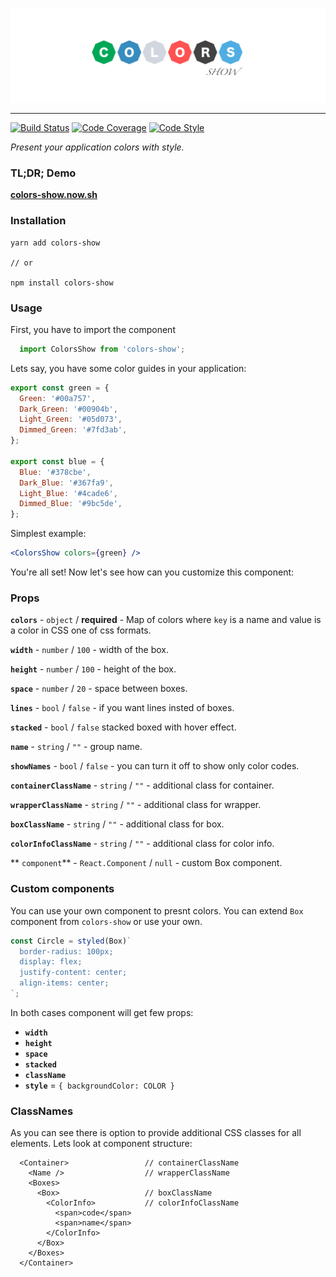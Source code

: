 ![](https://raw.githubusercontent.com/RafalFilipek/colors-show/master/logo.png)

---

[![Build Status](https://travis-ci.org/RafalFilipek/colors-showr.svg?branch=master)](https://travis-ci.org/RafalFilipek/colors-show)
[![Code Coverage](https://img.shields.io/codecov/c/github/RafalFilipek/colors-show/master.svg)](https://codecov.io/gh/RafalFilipek/colors-show)
[![Code Style](https://img.shields.io/badge/codestyle-airbnb-brightgreen.svg)](https://github.com/airbnb/javascript)

_Present your application colors with style._

### TL;DR; Demo

[**colors-show.now.sh**](https://colors-show.now.sh)


### Installation

```
yarn add colors-show

// or

npm install colors-show
```

### Usage

First, you have to import the component

```jsx
  import ColorsShow from 'colors-show';
```

Lets say, you have some color guides in your application:

```js
export const green = {
  Green: '#00a757',
  Dark_Green: '#00904b',
  Light_Green: '#05d073',
  Dimmed_Green: '#7fd3ab',
};

export const blue = {
  Blue: '#378cbe',
  Dark_Blue: '#367fa9',
  Light_Blue: '#4cade6',
  Dimmed_Blue: '#9bc5de',
};
```

Simplest example:

```jsx
<ColorsShow colors={green} />
```

You're all set!  Now let's see how can you customize this component:


### Props

**`colors`** - `object` / **required** - Map of colors where `key` is a name and value is a color in CSS one of css formats.

**`width`** - `number` / `100` - width of the box.

**`height`** - `number` / `100` - height of the box.

**`space`** - `number` / `20` - space between boxes.

**`lines`** - `bool` / `false` - if you want lines insted of boxes.

**`stacked`**  - `bool` / `false` stacked boxed with hover effect.

**`name`** - `string` /  `""` - group name.

**`showNames`** - `bool` / `false` - you can turn it off to show only color codes.

**`containerClassName`**  - `string` /  `""` - additional class for container.

**`wrapperClassName`**  - `string` /  `""` - additional class for wrapper.

**`boxClassName`**  - `string` /  `""` - additional class for box.

**`colorInfoClassName`**  - `string` /  `""` - additional class for color info.

** `component`** - `React.Component` / `null` - custom Box component.

### Custom components

You can use your own component to presnt colors. You can extend `Box` component from `colors-show` or use your own.

```js
const Circle = styled(Box)`
  border-radius: 100px;
  display: flex;
  justify-content: center;
  align-items: center;
`;
```

In both cases component will get few props:

- **`width`**
- **`height`**
- **`space`**
- **`stacked`**
- **`className`**
- **`style`** = `{ backgroundColor: COLOR }`

### ClassNames

As you can see there is option to provide additional CSS classes for all elements. Lets look at component structure:

```
  <Container>                 // containerClassName
    <Name />                  // wrapperClassName
    <Boxes>
      <Box>                   // boxClassName
        <ColorInfo>           // colorInfoClassName
          <span>code</span>
          <span>name</span>
        </ColorInfo>
      </Box>
    </Boxes>
  </Container>
```
